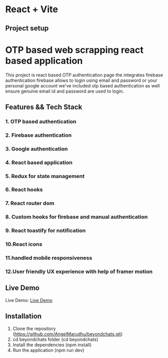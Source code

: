 # React + Vite 

## Project setup

# OTP based web scrapping react based application

This project is react based OTP authentication page the integrates firebase authentication firebase allows to login using email and password or your personal google account we've included otp based authentication as well ensure genuine email id and password are used to login.

## Features && Tech Stack

### 1. OTP based authentication
### 2. Firebase authentication
### 3. Google authentication
### 4. React based application
### 5. Redux for state management
### 6. React hooks
### 7. React router dom
### 8. Custom hooks for firebase and manual authentication
### 9. React toastify for notification
### 10.React icons
### 11.handled mobile responsiveness
### 12.User friendly UX experience with help of framer motion

## Live Demo 
Live Demo: [Live Demo](https://beyond-chats-assessment.netlify.app/)

## Installation
1. Clone the repository (https://github.com/AngelMarudhu/beyondchats.git)
2. cd beyondchats folder (cd beyondchats)
3. Install the dependencies (npm install)
4. Run the application (npm run dev)
